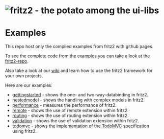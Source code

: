 # ![fritz2 - the potato among the ui-libs](https://jwstegemann.github.io/fritz2/static/fritz2-logo-small.png)

# Examples
This repo host only the compiled examples from fritz2 with github pages.

To see the complete code from the examples you can take a look at the [fritz2-repo](https://github.com/jwstegemann/fritz2).

Also take a look at our [wiki](https://github.com/jwstegemann/fritz2/wiki)
and learn how to use the fritz2 framework for your own projects.

Here are our examples:
* [gettingstarted](https://jamowei.github.io/fritz2-examples/gettingstarted/build/distributions/index.html) - shows the one- and two-way-databinding in fritz2.
* [nestedmodel](https://jamowei.github.io/fritz2-examples/nestedmodel/build/distributions/index.html) - shows the handling with complex models in fritz2.
* [performance](https://jamowei.github.io/fritz2-examples/performance/build/distributions/index.html) - measures the performance of fritz2.
* [remote](https://jamowei.github.io/fritz2-examples/remote/build/distributions/index.html) - shows the use of remote extension within fritz2.
* [routing](https://jamowei.github.io/fritz2-examples/routing/build/distributions/index.html) - shows the use of routing extension within fritz2.
* [validation](https://jamowei.github.io/fritz2-examples/validation/build/distributions/index.html) - shows the use of validation extension within fritz2.
* [todomvc](https://jamowei.github.io/fritz2-examples/todomvc/build/distributions/index.html) - shows the implementation of the [TodoMVC](http://todomvc.com/) specification using fritz2.